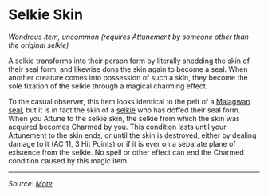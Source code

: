 # Selkie Skin

_Wondrous item, uncommon (requires Attunement by someone other than the original selkie)_

A selkie transforms into their person form by literally shedding the skin of their seal form, and likewise dons the skin again to become a seal. When another creature comes into possession of such a skin, they become the sole fixation of the selkie through a magical charming effect.

To the casual observer, this item looks identical to the pelt of a [Malagwan seal](https://github.com/mpanighetti/dnd5e-mote/blob/main/bestiary/malagwan-seal.md), but it is in fact the skin of a [selkie](https://github.com/mpanighetti/dnd5e-mote/blob/main/species/selkie.md) who has doffed their seal form. When you Attune to the selkie skin, the selkie from which the skin was acquired becomes Charmed by you. This condition lasts until your Attunement to the skin ends, or until the skin is destroyed, either by dealing damage to it (AC 11, 3 Hit Points) or if it is ever on a separate plane of existence from the selkie. No spell or other effect can end the Charmed condition caused by this magic item.

---

_Source: [Mote](https://github.com/mpanighetti/dnd5e-mote)_
